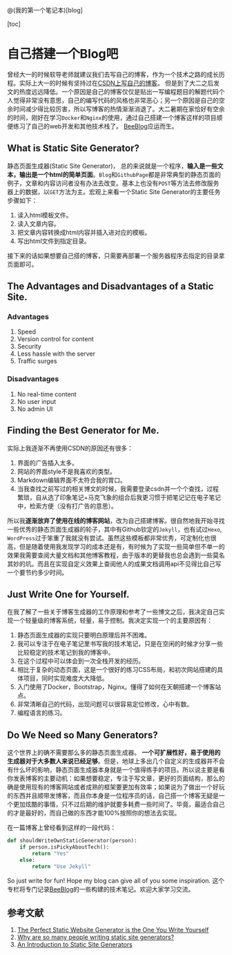 @(我的第一个笔记本)[blog]

[toc]

# 自己搭建一个Blog吧

曾经大一的时候软导老师就建议我们去写自己的博客，作为一个技术之路的成长历程。实际上大一的时候有坚持过在[CSDN上写自己的博客](http://blog.csdn.net/luojj26)。 但是到了大二之后发文的热度远远降低。一个原因是自己的博客仅仅是贴出一写编程题目的解题代码个人觉得非常没有意思，自己的编写代码的风格也非常恶心；另一个原因是自己的空余时间减少得比较厉害，所以写博客的热情渐渐消退了。大二暑期在家恰好有空余的时间，刚好在学习`Docker`和`Nginx`的使用，通过自己搭建一个博客这样的项目顺便练习了自己的web开发和其他技术栈了。 [BeeBlog](https://github.com/longjj/BeeBlog)应运而生。

## What is Static Site Generator?

静态页面生成器(Static Site Generator)， 总的来说就是一个程序，**输入是一些文本，输出是一个html的简单页面**。`Blog`和`GithubPage`都是非常典型的静态页面的例子，文章和内容访问者没有办法去改变。基本上也没有`POST`等方法去修改服务器上的数据，以`GET`方法为主。宏观上来看一个Static Site Generator的主要任务步骤如下：

1. 读入html模板文件。
2. 读入文章内容。
3. 把文章内容转换成html内容并插入进对应的模板。
4. 写出html文件到指定目录。

接下来的话如果想要自己搭的博客，只需要再部署一个服务器程序去指定的目录拿页面即可。

## The Advantages and Disadvantages of a Static Site.

### Advantages

1. Speed
2. Version control for content
3. Security
4. Less hassle with the server
5. Traffic surges

### Disadvantages

1. No real-time content
2. No user input
3. No admin UI 

## Finding the Best Generator for Me.

实际上我逐渐不再使用CSDN的原因还有很多：
1. 界面的广告插入太多。
2. 网站的界面style不是我喜欢的类型。
2. Markdown编辑界面不太符合我的胃口。
3. 当我查找之前写过的相关博文的时候，我需要登录csdn并一个个查找，过程繁琐，自从选了印象笔记+马克飞象的组合后我更习惯于把笔记记在电子笔记中，检索方便（没有打广告的意思）。

所以我**逐渐放弃了使用在线的博客网站**，改为自己搭建博客。很自然地我开始寻找一些优秀的静态页面生成器的轮子，其中有Github钦定的`Jekyll`，也有试过`Hexo`, `WordPress`过于笨重了我就没有尝试。虽然这些模板都非常优秀，可定制化也很高，但是随着使用我发现学习的成本还是有，有时候为了实现一些简单但不单一的效果我需要查阅大量文档和其他博客教程，由于版本的更替我也总会遇到一些莫名其妙的坑。而且在实现自定义效果上查阅他人的成果文档调用api不见得比自己写一个要节约多少时间。

## Just Write One for Yourself.

在我了解了一些关于博客生成器的工作原理和参考了一些博文之后，我决定自己实现一个轻量级的博客系统，轻量，易于控制。我决定实现一个的主要原因有：

1. 静态页面生成器的实现只要明白原理后并不困难。
2. 我可以专注于在电子笔记里书写我的技术笔记，只是在空闲的时候才分享一些比较稳定的技术笔记到我的博客中。
3. 在这个过程中可以体会到一次全栈开发的经历。
4. 相比于复杂的动态页面，这是一个很好的练习CSS布局，和初次网站搭建的具体项目，同时实现难度大大降低。
5. 入门使用了Docker，Bootstrap，Nginx。懂得了如何在天朝搭建一个博客站点。
6. 非常清晰自己的代码，出现问题可以很容易定位修改，心中有数。
6. 编程语言的练习。


## Do We Need so Many Generators?

这个世界上的确不需要那么多的静态页面生成器。 **一个可扩展性好，易于使用的生成器对于大多数人来说已经足够**。但是，地球上多出几个自定义的生成器并不会有什么坏的影响，静态页面生成器本身就是一个值得练手的项目。所以说主要是看你发表博客的主要动机：如果想要稳定，专注于写文章，更好的页面结构，那么的确是使用现有的博客网站或者成熟的框架要更加有效率；如果说为了做出一个好玩的东西并且顺带发博客，而且你本身是一位程序员的话，自己搭一个博客无疑是一个更加炫酷的事情，只不过后期的维护就要多耗费一些时间了。毕竟，最适合自己的才是最好的，而自己做的东西才能100%按照你的想法去实现。

在一篇博客上曾经看到这样的一段代码：

```python
def shouldWriteOwnStaticGenerator(person):
    if person.isPickyAboutTech():
        return "Yes"
    else:
        return "Use Jekyll"
```

So just write for fun! Hope my blog can give all of you some inspiration. 这个专栏将专门记录[BeeBlog](https://github.com/longjj/BeeBlog)的一些构建的技术笔记。欢迎大家学习交流。

## 参考文献
1. [The Perfect Static Website Generator is the One You Write Yourself](https://schier.co/blog/2014/12/02/the-perfect-static-website-generator-is-the-one-you-write-yourself.html)
2. [Why are so many people writing static site generators?](https://screamingatmyscreen.com/2014/5/why-are-so-many-people-writing-static-site-generators/)
3. [An Introduction to Static Site Generators](https://davidwalsh.name/introduction-static-site-generators)